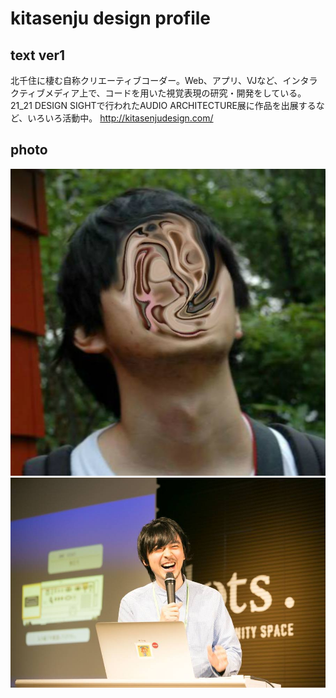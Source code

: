 # kitasenju design profile

## text ver1

北千住に棲む自称クリエーティブコーダー。Web、アプリ、VJなど、インタラクティブメディア上で、コードを用いた視覚表現の研究・開発をしている。21_21 DESIGN SIGHTで行われたAUDIO ARCHITECTURE展に作品を出展するなど、いろいろ活動中。
http://kitasenjudesign.com/

## photo

![aa](./icon1.jpg)
![bb](./icon2.jpg)
